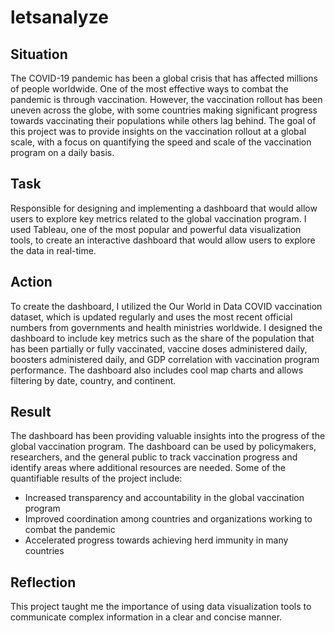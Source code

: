 # letsanalyze

## Situation
The COVID-19 pandemic has been a global crisis that has affected millions of people worldwide. One of the most effective ways to combat the pandemic is through vaccination. However, the vaccination rollout has been uneven across the globe, with some countries making significant progress towards vaccinating their populations while others lag behind. The goal of this project was to provide insights on the vaccination rollout at a global scale, with a focus on quantifying the speed and scale of the vaccination program on a daily basis.

## Task
Responsible for designing and implementing a dashboard that would allow users to explore key metrics related to the global vaccination program. I used Tableau, one of the most popular and powerful data visualization tools, to create an interactive dashboard that would allow users to explore the data in real-time.

## Action
To create the dashboard, I utilized the Our World in Data COVID vaccination dataset, which is updated regularly and uses the most recent official numbers from governments and health ministries worldwide. I designed the dashboard to include key metrics such as the share of the population that has been partially or fully vaccinated, vaccine doses administered daily, boosters administered daily, and GDP correlation with vaccination program performance. The dashboard also includes cool map charts and allows filtering by date, country, and continent.

## Result
The dashboard has been providing valuable insights into the progress of the global vaccination program. The dashboard can be used by policymakers, researchers, and the general public to track vaccination progress and identify areas where additional resources are needed. Some of the quantifiable results of the project include:
* Increased transparency and accountability in the global vaccination program
* Improved coordination among countries and organizations working to combat the pandemic
* Accelerated progress towards achieving herd immunity in many countries

## Reflection
This project taught me the importance of using data visualization tools to communicate complex information in a clear and concise manner.


